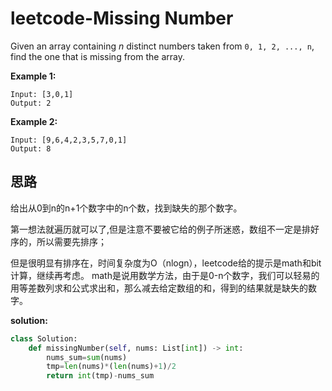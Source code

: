 # leetcode-Missing Number

Given an array containing *n* distinct numbers taken from `0, 1, 2, ..., n`, find the one that is missing from the array.

**Example 1:**

```
Input: [3,0,1]
Output: 2
```

**Example 2:**

```
Input: [9,6,4,2,3,5,7,0,1]
Output: 8
```

## 思路

给出从0到n的n+1个数字中的n个数，找到缺失的那个数字。

第一想法就遍历就可以了,但是注意不要被它给的例子所迷惑，数组不一定是排好序的，所以需要先排序；

但是很明显有排序在，时间复杂度为O（nlogn），leetcode给的提示是math和bit计算，继续再考虑。 
math是说用数学方法，由于是0-n个数字，我们可以轻易的用等差数列求和公式求出和，那么减去给定数组的和，得到的结果就是缺失的数字。

**solution:**

```python
class Solution:
    def missingNumber(self, nums: List[int]) -> int:
        nums_sum=sum(nums)
        tmp=len(nums)*(len(nums)+1)/2
        return int(tmp)-nums_sum
```

